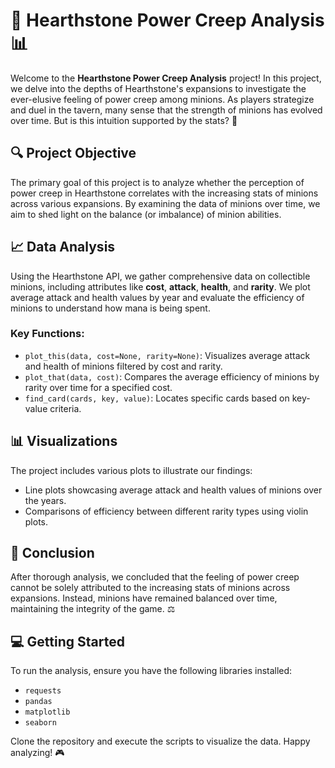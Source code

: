# 🐉 Hearthstone Power Creep Analysis 📊

Welcome to the **Hearthstone Power Creep Analysis** project! In this project, we delve into the depths of Hearthstone's expansions to investigate the ever-elusive feeling of power creep among minions. As players strategize and duel in the tavern, many sense that the strength of minions has evolved over time. But is this intuition supported by the stats? 🤔

## 🔍 Project Objective

The primary goal of this project is to analyze whether the perception of power creep in Hearthstone correlates with the increasing stats of minions across various expansions. By examining the data of minions over time, we aim to shed light on the balance (or imbalance) of minion abilities.

## 📈 Data Analysis

Using the Hearthstone API, we gather comprehensive data on collectible minions, including attributes like **cost**, **attack**, **health**, and **rarity**. We plot average attack and health values by year and evaluate the efficiency of minions to understand how mana is being spent.

### Key Functions:
- `plot_this(data, cost=None, rarity=None)`: Visualizes average attack and health of minions filtered by cost and rarity.
- `plot_that(data, cost)`: Compares the average efficiency of minions by rarity over time for a specified cost.
- `find_card(cards, key, value)`: Locates specific cards based on key-value criteria.

## 📊 Visualizations

The project includes various plots to illustrate our findings:
- Line plots showcasing average attack and health values of minions over the years.
- Comparisons of efficiency between different rarity types using violin plots.

## 📝 Conclusion

After thorough analysis, we concluded that the feeling of power creep cannot be solely attributed to the increasing stats of minions across expansions. Instead, minions have remained balanced over time, maintaining the integrity of the game. ⚖️

## 💻 Getting Started

To run the analysis, ensure you have the following libraries installed:

- `requests`
- `pandas`
- `matplotlib`
- `seaborn`

Clone the repository and execute the scripts to visualize the data. Happy analyzing! 🎮
